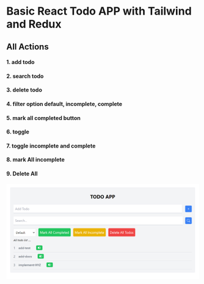 # Basic React Todo APP with Tailwind and Redux 

## All Actions
#### 1. add todo 
#### 2. search todo
#### 3. delete todo
#### 4. filter option default, incomplete, complete
#### 5. mark all completed button
#### 6. toggle 
#### 7. toggle incomplete and complete
#### 8. mark All incomplete
#### 9. Delete All



![alt text](image-3.png)

 

